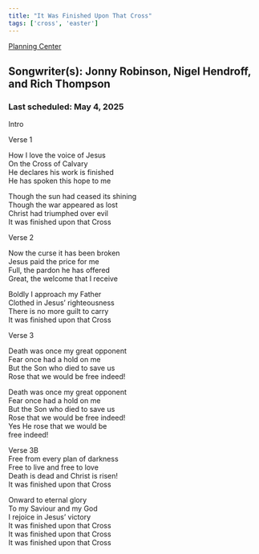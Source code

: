 ```yaml
---
title: "It Was Finished Upon That Cross"
tags: ['cross', 'easter']
---
```


[Planning Center](https://services.planningcenteronline.com/songs/20346563)

## Songwriter(s): Jonny Robinson, Nigel Hendroff, and Rich Thompson
### Last scheduled: May 4, 2025          

Intro  
  
Verse 1  
  
How I love the voice of Jesus  
On the Cross of Calvary  
He declares his work is finished  
He has spoken this hope to me  
  
Though the sun had ceased its shining  
Though the war appeared as lost  
Christ had triumphed over evil  
It was finished upon that Cross  
  
Verse 2  
  
Now the curse it has been broken  
Jesus paid the price for me  
Full, the pardon he has offered  
Great, the welcome that I receive  
  
Boldly I approach my Father  
Clothed in Jesus’ righteousness  
There is no more guilt to carry  
It was finished upon that Cross  
  
  
  
Verse 3  
  
Death was once my great opponent  
Fear once had a hold on me  
But the Son who died to save us  
Rose that we would be free indeed!  
  
Death was once my great opponent  
Fear once had a hold on me  
But the Son who died to save us  
Rose that we would be free indeed!  
Yes He rose that we would be  
free indeed!  
  
Verse 3B  
Free from every plan of darkness  
Free to live and free to love  
Death is dead and Christ is risen!  
It was finished upon that Cross  
  
Onward to eternal glory  
To my Saviour and my God  
I rejoice in Jesus’ victory  
It was finished upon that Cross  
It was finished upon that Cross  
It was finished upon that Cross  

